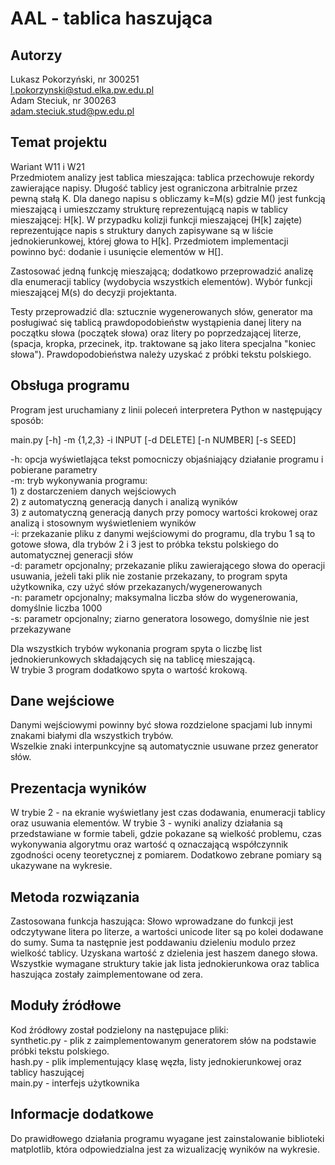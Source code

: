 # AAL - tablica haszująca

## Autorzy
Lukasz Pokorzyński, nr 300251  
l.pokorzynski@stud.elka.pw.edu.pl  
Adam Steciuk, nr 300263  
adam.steciuk.stud@pw.edu.pl

## Temat projektu
Wariant W11 i W21  
Przedmiotem analizy jest tablica mieszająca: tablica przechowuje rekordy zawierające napisy. Długość
tablicy jest ograniczona arbitralnie przez pewną stałą K. Dla danego napisu s obliczamy k=M(s) gdzie
M() jest funkcją mieszającą i umieszczamy strukturę reprezentującą napis w tablicy mieszającej: H[k].
W przypadku kolizji funkcji mieszającej (H[k] zajęte) reprezentujące napis s struktury danych
zapisywane są w liście jednokierunkowej, której głowa to H[k]. Przedmiotem implementacji powinno być:
dodanie i usunięcie elementów w H[].

Zastosować jedną funkcję mieszającą; dodatkowo przeprowadzić analizę dla enumeracji tablicy
(wydobycia wszystkich elementów). Wybór funkcji mieszającej M(s) do decyzji projektanta.

Testy przeprowadzić dla: sztucznie wygenerowanych słów, generator ma posługiwać się tablicą
prawdopodobieństw wystąpienia danej litery na początku słowa (początek słowa) oraz litery po
poprzedzającej literze, (spacja, kropka, przecinek, itp. traktowane są jako litera specjalna "koniec
słowa"). Prawdopodobieństwa należy uzyskać z próbki tekstu polskiego.

## Obsługa programu
Program jest uruchamiany z linii poleceń interpretera Python w następujący sposób:

main.py [-h] -m {1,2,3} -i INPUT [-d DELETE] [-n NUMBER] [-s SEED]

-h: opcja wyświetlająca tekst pomocniczy objaśniający działanie programu i pobierane parametry  
-m: tryb wykonywania programu:  
    1) z dostarczeniem danych wejściowych  
    2) z automatyczną generacją danych i analizą wyników  
    3) z automatyczną generacją danych przy pomocy wartości krokowej oraz analizą i stosownym wyświetleniem wyników  
-i: przekazanie pliku z danymi wejściowymi do programu, dla trybu 1 są to gotowe słowa, dla trybów 2 i 3 jest to próbka
tekstu polskiego do automatycznej generacji słów  
-d: parametr opcjonalny; przekazanie pliku zawierającego słowa do operacji usuwania, jeżeli taki plik nie zostanie
przekazany, to program spyta użytkownika, czy użyć słów przekazanych/wygenerowanych  
-n: parametr opcjonalny; maksymalna liczba słów do wygenerowania, domyślnie liczba 1000  
-s: parametr opcjonalny; ziarno generatora losowego, domyślnie nie jest przekazywane

Dla wszystkich trybów wykonania program spyta o liczbę list jednokierunkowych składających się na tablicę mieszającą.  
W trybie 3 program dodatkowo spyta o wartość krokową.

## Dane wejściowe
Danymi wejściowymi powinny być słowa rozdzielone spacjami lub innymi znakami białymi dla wszystkich trybów.  
Wszelkie znaki interpunkcyjne są automatycznie usuwane przez generator słów.

## Prezentacja wyników
W trybie 2 - na ekranie wyświetlany jest czas dodawania, enumeracji tablicy oraz usuwania elementów.
W trybie 3 - wyniki analizy działania są przedstawiane w formie tabeli, gdzie pokazane są wielkość problemu,
czas wykonywania algorytmu oraz wartość q oznaczającą współczynnik zgodności oceny teoretycznej z pomiarem.
Dodatkowo zebrane pomiary są ukazywane na wykresie.

## Metoda rozwiązania
Zastosowana funkcja haszująca:
Słowo wprowadzane do funkcji jest odczytywane litera po literze, a wartości unicode liter są po kolei dodawane do sumy.
Suma ta następnie jest poddawaniu dzieleniu modulo przez wielkość tablicy. Uzyskana wartość z dzielenia jest
haszem danego słowa.  
Wszystkie wymagane struktury takie jak lista jednokierunkowa oraz tablica haszująca zostały zaimplementowane od zera.

## Moduły źródłowe
Kod źródłowy został podzielony na następujace pliki:  
synthetic.py    - plik z zaimplementowanym generatorem słów na podstawie próbki tekstu polskiego.  
hash.py         - plik implementujący klasę węzła, listy jednokierunkowej oraz tablicy haszującej  
main.py         - interfejs użytkownika

## Informacje dodatkowe
Do prawidłowego działania programu wyagane jest zainstalowanie biblioteki matplotlib, która odpowiedzialna jest
za wizualizację wyników na wykresie.
